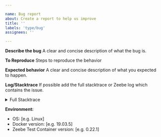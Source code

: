 ```yaml
---

name: Bug report
about: Create a report to help us improve
title: ''
labels: 'type/bug'
assignees: ''

---
```


**Describe the bug**
A clear and concise description of what the bug is.

**To Reproduce**
Steps to reproduce the behavior

**Expected behavior**
A clear and concise description of what you expected to happen.

**Log/Stacktrace**
If possible add the full stacktrace or Zeebe log which contains the issue.

<details>
<summary>Full Stacktrace</summary>
<pre>
<STACKTRACE>
</pre>
</details>

**Environment:**
- OS: [e.g. Linux]
- Docker version: [e.g. 19.03.5]
- Zeebe Test Container version: [e.g. 0.22.1]
